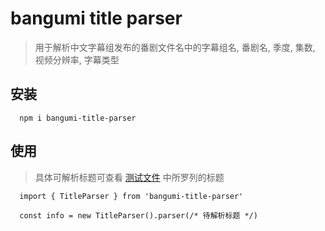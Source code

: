# bangumi title parser

> 用于解析中文字幕组发布的番剧文件名中的字幕组名, 番剧名, 季度, 集数, 视频分辨率, 字幕类型

## 安装

```
  npm i bangumi-title-parser
```

## 使用

> 具体可解析标题可查看
> [测试文件](https://github.com/Rewrite0/bangumiParser/blob/main/tests/titleParser.test.ts#L24)
> 中所罗列的标题

```
  import { TitleParser } from 'bangumi-title-parser'

  const info = new TitleParser().parser(/* 待解析标题 */)
```
